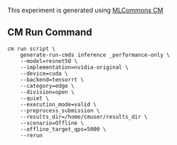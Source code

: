 This experiment is generated using [MLCommons CM](https://github.com/mlcommons/ck)
## CM Run Command
```
cm run script \
	generate-run-cmds inference _performance-only \
	--model=resnet50 \
	--implementation=nvidia-original \
	--device=cuda \
	--backend=tensorrt \
	--category=edge \
	--division=open \
	--quiet \
	--execution_mode=valid \
	--preprocess_submission \
	--results_dir=/home/cmuser/results_dir \
	--scenario=Offline \
	--offline_target_qps=5000 \
	--rerun
```